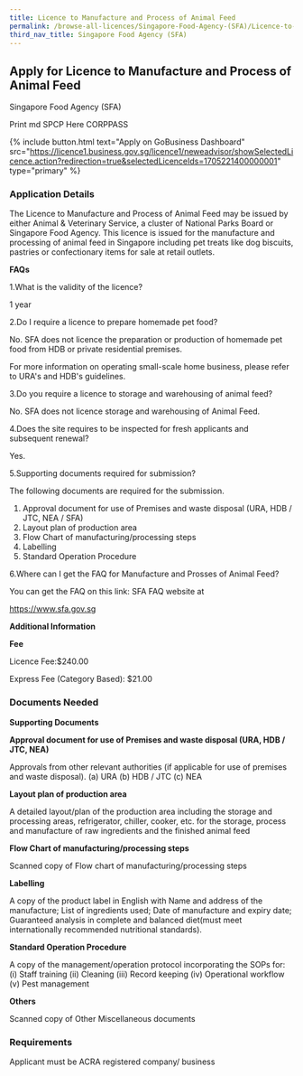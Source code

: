 ```yaml
---
title: Licence to Manufacture and Process of Animal Feed
permalink: /browse-all-licences/Singapore-Food-Agency-(SFA)/Licence-to-Manufacture-and-Process-of-Animal-Feed
third_nav_title: Singapore Food Agency (SFA)
---
```


## Apply for Licence to Manufacture and Process of Animal Feed

Singapore Food Agency (SFA)

Print md SPCP Here CORPPASS

{% include button.html text="Apply on GoBusiness Dashboard" src="https://licence1.business.gov.sg/licence1/neweadvisor/showSelectedLicence.action?redirection=true&selectedLicenceIds=1705221400000001" type="primary" %}

### Application Details

<p>The Licence to Manufacture and Process of Animal Feed may be issued by either Animal & Veterinary Service, a cluster of National Parks Board or Singapore Food Agency. This licence is issued for the manufacture and processing of animal feed in Singapore including pet treats like dog biscuits, pastries or confectionary items for sale at retail outlets.</p>
<p><strong>FAQs</strong></p>
<div>1.What is the validity of the licence?</div>
<p>1 year</p>
<div>2.Do I require a licence to prepare homemade pet food?</div>
<p>No. SFA does not licence the preparation or production of homemade pet food from HDB or private residential premises.</p>
<p>For more information on operating small-scale home business, please refer to URA's and HDB's guidelines.</p>
<div>3.Do you require a licence to storage and warehousing of animal feed?</div>
<p>No. SFA does not licence storage and warehousing of Animal Feed.</p>
<div>4.Does the site requires to be inspected for fresh applicants and subsequent renewal?</div>
<p>Yes.</p>
<div>5.Supporting documents required for submission?</div>
<p>The following documents are required for the submission.</p>
<ol>
<li>Approval document for use of Premises and waste disposal (URA, HDB / JTC, NEA / SFA)</li>
<li>Layout plan of production area</li>
<li>Flow Chart of manufacturing/processing steps</li>
<li>Labelling</li>
<li>Standard Operation Procedure</li>
</ol>
<div>6.Where can I get the FAQ for Manufacture and Prosses of Animal Feed?</div>
<p>You can get the FAQ on this link: SFA FAQ website at</p>
<p><a href="https://www.sfa.gov.sg/">https://www.sfa.gov.sg</a></p>

**Additional Information**

<p><strong>Fee</strong></p>
<p>Licence Fee:$240.00</p>
<p>Express Fee (Category Based): $21.00</p>

### Documents Needed

<p><strong>Supporting Documents</strong></p>
<p><strong>Approval document for use of Premises and waste disposal (URA, HDB / JTC, NEA)</strong></p>
<p>Approvals from other relevant authorities (if applicable for use of premises and waste disposal). (a) URA (b) HDB / JTC (c) NEA</p>
<p><strong>Layout plan of production area</strong></p>
<p>A detailed layout/plan of the production area including the storage and processing areas, refrigerator, chiller, cooker, etc. for the storage, process and manufacture of raw ingredients and the finished animal feed</p>
<p><strong>Flow Chart of manufacturing/processing steps</strong></p>
<p>Scanned copy of Flow chart of manufacturing/processing steps</p>
<p><strong>Labelling</strong></p>
<p>A copy of the product label in English with Name and address of the manufacture; List of ingredients used; Date of manufacture and expiry date; Guaranteed analysis in complete and balanced diet(must meet internationally recommended nutritional standards).</p>
<p><strong>Standard Operation Procedure</strong></p>
<p>A copy of the management/operation protocol incorporating the SOPs for: (i) Staff training (ii) Cleaning (iii) Record keeping (iv) Operational workflow (v) Pest management</p>
<p><strong>Others</strong></p>
<p>Scanned copy of Other Miscellaneous documents</p>


### Requirements

Applicant must be ACRA registered company/ business

